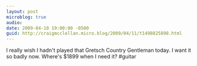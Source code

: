 ```yaml
---
layout: post
microblog: true
audio: 
date: 2009-04-10 19:00:00 -0500
guid: http://craigmcclellan.micro.blog/2009/04/11/t1498825898.html
---
```

I really wish I hadn't played that Gretsch Country Gentleman today.  I want it so badly now.  Where's $1899 when I need it? #guitar
